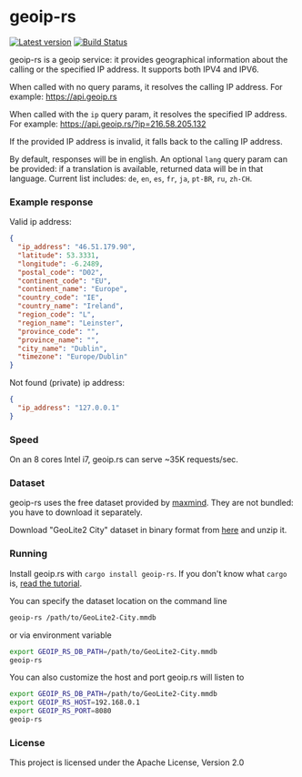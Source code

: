 # geoip-rs

[![Latest version](https://img.shields.io/crates/v/geoip-rs.svg)](https://crates.io/crates/geoip-rs)
[![Build Status](https://travis-ci.com/ffissore/geoip-rs.svg?branch=master)](https://travis-ci.com/ffissore/geoip-rs)

geoip-rs is a geoip service: it provides geographical information about the calling or the specified IP address. It supports both IPV4 and IPV6.

When called with no query params, it resolves the calling IP address. For example: https://api.geoip.rs

When called with the `ip` query param, it resolves the specified IP address. For example: https://api.geoip.rs/?ip=216.58.205.132

If the provided IP address is invalid, it falls back to the calling IP address.

By default, responses will be in english. An optional `lang` query param can be provided: if a translation is available, returned data will be in that language. Current list includes: `de`, `en`, `es`, `fr`, `ja`, `pt-BR`, `ru`, `zh-CH`.

### Example response

Valid ip address:
```json
{
  "ip_address": "46.51.179.90",
  "latitude": 53.3331,
  "longitude": -6.2489,
  "postal_code": "D02",
  "continent_code": "EU",
  "continent_name": "Europe",
  "country_code": "IE",
  "country_name": "Ireland",
  "region_code": "L",
  "region_name": "Leinster",
  "province_code": "",
  "province_name": "",
  "city_name": "Dublin",
  "timezone": "Europe/Dublin"
}
```

Not found (private) ip address:
```json
{
  "ip_address": "127.0.0.1"
}
```

### Speed

On an 8 cores Intel i7, geoip.rs can serve ~35K requests/sec.
 
### Dataset

geoip-rs uses the free dataset provided by [maxmind](https://www.maxmind.com). They are not bundled: you have to download it separately.

Download "GeoLite2 City" dataset in binary format from [here](https://dev.maxmind.com/geoip/geoip2/geolite2/#Downloads) and unzip it.

### Running

Install geoip.rs with `cargo install geoip-rs`. If you don't know what `cargo` is, [read the tutorial](https://doc.rust-lang.org/cargo/getting-started/installation.html). 

You can specify the dataset location on the command line
```bash
geoip-rs /path/to/GeoLite2-City.mmdb
```
or via environment variable
```bash
export GEOIP_RS_DB_PATH=/path/to/GeoLite2-City.mmdb
geoip-rs
```

You can also customize the host and port geoip.rs will listen to
```bash
export GEOIP_RS_DB_PATH=/path/to/GeoLite2-City.mmdb
export GEOIP_RS_HOST=192.168.0.1
export GEOIP_RS_PORT=8080
geoip-rs
```

### License

This project is licensed under the Apache License, Version 2.0
